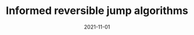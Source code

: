 ---
title: "Informed reversible jump algorithms"
collection: publications
permalink: /publication/2019-11-01-efficient-RJ
date: 2021-11-01
venue: # 'Bayesian Analysis'
citation: # 'Your Name, You. (2009). &quot;Paper Title Number 1.&quot; <i>Journal 1</i>. 1(1).'
overwrite_link: 'https://arxiv.org/abs/1911.02089'
---